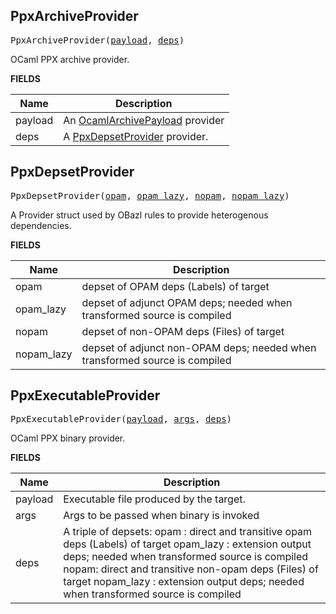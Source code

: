 <!-- Generated with Stardoc: http://skydoc.bazel.build -->

<a id="#PpxArchiveProvider"></a>

## PpxArchiveProvider

<pre>
PpxArchiveProvider(<a href="#PpxArchiveProvider-payload">payload</a>, <a href="#PpxArchiveProvider-deps">deps</a>)
</pre>

OCaml PPX archive provider.

**FIELDS**


| Name  | Description |
| ------------- | ------------- |
| <a id="PpxArchiveProvider-payload"></a>payload |  An [OcamlArchivePayload](providers_ocaml.md#OcamlArchivePayload) provider    |
| <a id="PpxArchiveProvider-deps"></a>deps |  A [PpxDepsetProvider](#ppxdepsetprovider) provider.    |


<a id="#PpxDepsetProvider"></a>

## PpxDepsetProvider

<pre>
PpxDepsetProvider(<a href="#PpxDepsetProvider-opam">opam</a>, <a href="#PpxDepsetProvider-opam_lazy">opam_lazy</a>, <a href="#PpxDepsetProvider-nopam">nopam</a>, <a href="#PpxDepsetProvider-nopam_lazy">nopam_lazy</a>)
</pre>

A Provider struct used by OBazl rules to provide heterogenous dependencies.

**FIELDS**


| Name  | Description |
| ------------- | ------------- |
| <a id="PpxDepsetProvider-opam"></a>opam |  depset of OPAM deps (Labels) of target    |
| <a id="PpxDepsetProvider-opam_lazy"></a>opam_lazy |  depset of adjunct OPAM deps; needed when transformed source is compiled    |
| <a id="PpxDepsetProvider-nopam"></a>nopam |  depset of non-OPAM deps (Files) of target    |
| <a id="PpxDepsetProvider-nopam_lazy"></a>nopam_lazy |  depset of adjunct non-OPAM deps; needed when transformed source is compiled    |


<a id="#PpxExecutableProvider"></a>

## PpxExecutableProvider

<pre>
PpxExecutableProvider(<a href="#PpxExecutableProvider-payload">payload</a>, <a href="#PpxExecutableProvider-args">args</a>, <a href="#PpxExecutableProvider-deps">deps</a>)
</pre>

OCaml PPX binary provider.

**FIELDS**


| Name  | Description |
| ------------- | ------------- |
| <a id="PpxExecutableProvider-payload"></a>payload |  Executable file produced by the target.    |
| <a id="PpxExecutableProvider-args"></a>args |  Args to be passed when binary is invoked    |
| <a id="PpxExecutableProvider-deps"></a>deps |  A triple of depsets:             opam : direct and transitive opam deps (Labels) of target             opam_lazy : extension output deps; needed when transformed source is compiled             nopam: direct and transitive non-opam deps (Files) of target             nopam_lazy : extension output deps; needed when transformed source is compiled    |


